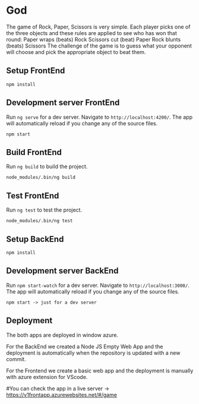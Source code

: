 # God

The game of Rock, Paper, Scissors is very simple. Each player picks one of the three objects and these rules are applied to see who has won that round: Paper wraps (beats) Rock Scissors cut (beat) Paper Rock blunts (beats) Scissors The challenge of the game is to guess what your opponent will choose and pick the appropriate object to beat them.

## Setup FrontEnd

    npm install


## Development server FrontEnd

Run `ng serve` for a dev server. Navigate to `http://localhost:4200/`. The app will automatically reload if you change any of the source files.

    npm start


## Build FrontEnd

Run `ng build` to build the project.

    node_modules/.bin/ng build

## Test FrontEnd

Run `ng test` to test the project.

    node_modules/.bin/ng test

## Setup BackEnd

    npm install


## Development server BackEnd

Run `npm start-watch` for a dev server. Navigate to `http://localhost:3000/`. The app will automatically reload if you change any of the source files.

    npm start -> just for a dev server

## Deployment
The both apps are deployed in  window azure.

For the BackEnd we created a Node JS Empty Web App and the deployment is automatically when the repository is updated with a new commit.

For the Frontend we create a basic web app and the deployment is manually with azure extension for VScode.

#You can check the app in a live server -> https://v1frontapp.azurewebsites.net/#/game


